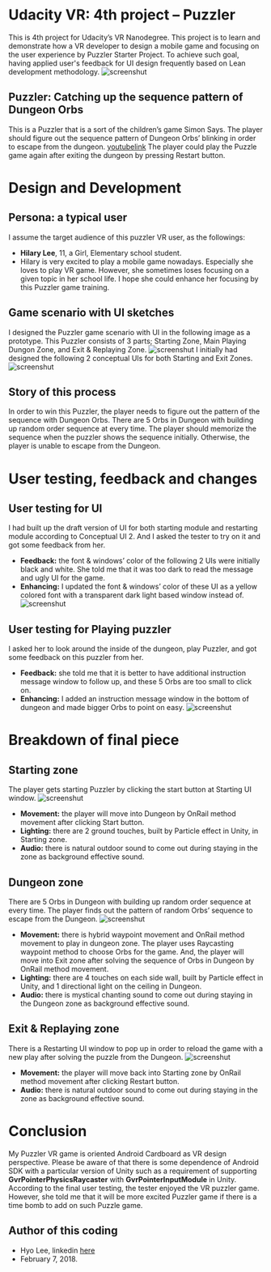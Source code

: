 # Udacity VR: 4th project – Puzzler
This is 4th project for Udacity’s VR Nanodegree. This project is to learn and demonstrate how a VR developer to design a mobile game and focusing on the user experience by Puzzler Starter Project. To achieve such goal, having applied user's feedback for UI design frequently based on Lean development methodology.
![screenshut](https://github.com/himax25/Puzzler_VR_project/blob/master/VR_PIC1.png)

## Puzzler: Catching up the sequence pattern of Dungeon Orbs
This is a Puzzler that is a sort of the children’s game Simon Says. The player should figure out the sequence pattern of Dungeon Orbs’ blinking in order to escape from the dungeon.
[youtubelink](https://youtu.be/PBp2jI9z7b4)
The player could play the Puzzle game again after exiting the dungeon by pressing Restart button.
 
# Design and Development
## Persona: a typical user
I assume the target audience of this puzzler VR user, as the followings:
* **Hilary Lee**, 11, a Girl, Elementary school student.
* Hilary is very excited to play a mobile game nowadays. 
  Especially she loves to play VR game. However, she sometimes loses focusing on a given topic in her school life. 
  I hope she could enhance her focusing by this Puzzler game training.
   
## Game scenario with UI sketches
I designed the Puzzler game scenario with UI in the following image as a prototype. This Puzzler consists of 3 parts; Starting Zone, Main Playing Dungon Zone, and Exit & Replaying Zone.
![screenshut](https://github.com/himax25/Puzzler_VR_project/blob/master/VR_PIC2.jpg)
I initially had designed the following 2 conceptual UIs for both Starting and Exit Zones. 
![screenshut](https://github.com/himax25/Puzzler_VR_project/blob/master/VR_PIC3.JPG)

## Story of this process  
In order to win this Puzzler, the player needs to figure out the pattern of the sequence with Dungeon Orbs. There are 5 Orbs in Dungeon with building up random order sequence at every time. The player should memorize the sequence when the puzzler shows the sequence initially. Otherwise, the player is unable to escape from the Dungeon. 

# User testing, feedback and changes
## User testing for UI 
I had built up the draft version of UI for both starting module and restarting module according to Conceptual UI 2. And I asked the tester to try on it and got some feedback from her.
* **Feedback:** the font & windows’ color of the following 2 UIs were initially black and white. She told me that it was too dark to read the message and ugly UI for the game. 
* **Enhancing:** I updated the font & windows’ color of these UI as a yellow colored font with a transparent dark light based window instead of.
![screenshut](https://github.com/himax25/Puzzler_VR_project/blob/master/VR_PIC4.JPG)

## User testing for Playing puzzler 
I asked her to look around the inside of the dungeon, play Puzzler, and got some feedback on this puzzler from her.
* **Feedback:** she told me that it is better to have additional instruction message window to follow up, and these 5 Orbs are too small to click on.
* **Enhancing:** I added an instruction message window in the bottom of dungeon and made bigger Orbs to point on easy.
![screenshut](https://github.com/himax25/Puzzler_VR_project/blob/master/VR_PIC5.JPG)

# Breakdown of final piece
## Starting zone
The player gets starting Puzzler by clicking the start button at Starting UI window.
![screenshut](https://github.com/himax25/Puzzler_VR_project/blob/master/VR_PIC6.JPG)
* **Movement:** the player will move into Dungeon by OnRail method movement after clicking Start button.    
* **Lighting:** there are 2 ground touches, built by Particle effect in Unity, in Starting zone.
* **Audio:** there is natural outdoor sound to come out during staying in the zone as background effective sound.

## Dungeon zone
There are 5 Orbs in Dungeon with building up random order sequence at every time. The player finds out the pattern of random Orbs’ sequence to escape from the Dungeon.
![screenshut](https://github.com/himax25/Puzzler_VR_project/blob/master/VR_PIC1.png)
* **Movement:** there is hybrid waypoint movement and OnRail method movement to play in dungeon zone. The player uses Raycasting waypoint method to choose Orbs for the game. And, the player will move into Exit zone after solving the sequence of Orbs in Dungeon by OnRail method movement.    
* **Lighting:** there are 4 touches on each side wall, built by Particle effect in Unity, and 1 directional light on the ceiling in Dungeon.
* **Audio:** there is mystical chanting sound to come out during staying in the Dungeon zone as background effective sound.

## Exit & Replaying zone
There is a Restarting UI window to pop up in order to reload the game with a new play after solving the puzzle from the Dungeon.
![screenshut](https://github.com/himax25/Puzzler_VR_project/blob/master/VR_PIC7.JPG)
* **Movement:** the player will move back into Starting zone by OnRail method movement after clicking Restart button.
* **Audio:** there is natural outdoor sound to come out during staying in the zone as background effective sound.

# Conclusion
My Puzzler VR game is oriented Android Cardboard as VR design perspective. Please be aware of that there is some dependence of Android SDK with a particular version of Unity such as a requirement of supporting **GvrPointerPhysicsRaycaster** with **GvrPointerInputModule** in Unity. 
According to the final user testing, the tester enjoyed the VR puzzler game. However, she told me that it will be more excited Puzzler game if there is a time bomb to add on such Puzzle game.

## **Author of this coding**
* Hyo Lee, linkedin [here](https://www.linkedin.com/in/hyo-max-lee-61241b13/)
* February 7, 2018.
